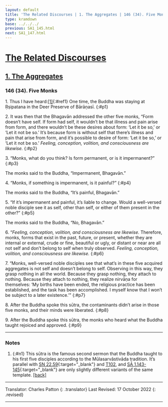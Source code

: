 ```yaml
---
layout: default
title: 'The Related Discourses | 1. The Aggregates | 146 (34). Five Monks'
type: kramdown
base: ../../../
previous: SA1_145.html
next: SA1_147.html
---
```


# [The Related Discourses](../index.html)
## [1. The Aggregates](index.html)
### 146 (34). Five Monks

1\. Thus I have heard:[\[1\]](#n1){:#ref1} One time, the Buddha was staying at Ṛṣipatana in the Deer Preserve of Bārāṇasī.
{:#p1}

2\. It was then that the Bhagavān addressed the other five monks, “Form doesn’t have self. If form had self, it wouldn’t be that illness and pain arise from form, and there wouldn’t be these desires about form: ‘Let it be so,’ or ‘Let it not be so.’ It’s because form is without self that there’s illness and pain that arise from form, and it’s possible to desire of form: ‘Let it be so,’ or ‘Let it not be so.’ <em>Feeling, conception, volition, and consciousness are likewise.</em>
{:#p2}

3\. “Monks, what do you think? Is form permanent, or is it impermanent?”
{:#p3}

The monks said to the Buddha, “Impermanent, Bhagavān.”

4\. “Monks, if something is impermanent, is it painful?”
{:#p4}

The monks said to the Buddha, “It’s painful, Bhagavān.”

5\. “If it’s impermanent and painful, it’s liable to change. Would a well-versed noble disciple see it as self, other than self, or either of them present in the other?”
{:#p5}

The monks said to the Buddha, “No, Bhagavān.”

6\. “<em>Feeling, conception, volition, and consciousness are likewise.</em> Therefore, monks, forms that exist in the past, future, or present, whether they are internal or external, crude or fine, beautiful or ugly, or distant or near are all not self and don’t belong to self when truly observed. <em>Feeling, conception, volition, and consciousness are likewise.</em>
{:#p6}

7\. “Monks, well-versed noble disciples see that what’s in these five acquired aggregates is not self and doesn’t belong to self. Observing in this way, they grasp nothing in all the world. Because they grasp nothing, they attach to nothing. Because they attach to nothing, they realize nirvāṇa for themselves: ‘My births have been ended, the religious practice has been established, and the task has been accomplished. I myself know that I won’t be subject to a later existence.’”
{:#p7}

8\. After the Buddha spoke this sūtra, the contaminants didn’t arise in those five monks, and their minds were liberated.
{:#p8}

9\. After the Buddha spoke this sūtra, the monks who heard what the Buddha taught rejoiced and approved.
{:#p9}

---

### Notes

1. {:#n1} This sūtra is the famous second sermon that the Buddha taught to his first five disciples according to the Mūlasarvâstivāda tradition. It’s parallel with [SN 22.59](https://suttacentral.net/sn22.59){:target="_blank"} and [T102](../alternates/T102.html), and [SĀ 1.143-145](SA1_143.html){:target="_blank"} are only slightly different variants of the same template. [\[back\]](#ref1)

---

Translator: Charles Patton
{: .translator}
Last Revised: 17 October 2022
{: .revised}

---